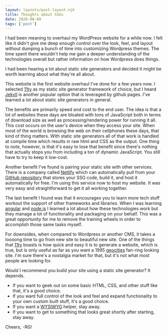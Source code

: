 ```yaml
---
layout: layouts/post-layout.njk 
title: Thoughts about SSGs
date: 2020-08-09
tags: ['post']
---
```

I had been meaning to overhaul my WordPress website for a while now.  I felt like it didn't give me deep enough control over the look, feel, and layout without dumping a bunch of time into customizing Wordpress themes. The time spent there wouldn't help me gain a deeper understanding of the technologies overall but rather information on how Wordpress does things.

<!-- Excerpt Start -->
I had been hearing a lot about static site generators and decided it might be worth learning about what they're all about.
<!-- Excerpt End -->

This website is the first website overhaul I've done for a few years now.  I selected [11ty](https://www.11ty.dev/) as my static site generator framework of choice, but I heard [Jekyll](https://jekyllrb.com/) is another popular option that is leveraged by github pages.  I've learned a lot about static site generators in general.

The benefits are primarily speed and cost to the end user.  The idea is that a lot of websites these days are bloated with tons of JavaScript both in terms of download size as well as processing/rendering power for running it all.  This cost occurs on the user's device when they access your site.  When most of the world is browsing the web on their cellphones these days, that kind of thing matters.
With static site generators all of that work is handled at compile time which results in raw html and CSS as the output.  One thing to note, however, is that it's easy to lose that benefit since there's nothing that actually stops you from including a ton of dynamic JavaScript.  You still have to try to keep it low-cost.

Another benefit I've found is pairing your static site with other services.  There is a company called [Netlify](https://www.netlify.com/) which can automatically pull from your [GitHub repository](https://github.com/ryanroundhouse/rgsite) that stores your SSG code, build it, and host it automatically for free.
I'm using this service now to host my website.  It was very easy and straightforward to get it all working together.

The last benefit I found was that it encourages you to learn more tech stuff workout the support of other frameworks and libraries.  When I was learning [angular](https://angular.io/) and [node.js](https://nodejs.org/) I learned a lot about how these technologies work but they manage a lot of functionality and packaging on your behalf.  This was a great opportunity for me to remove the training wheels in order to accomplish those same tasks myself.

For downsides, when compared to Wordpress or another CMS, it takes a loooong time to go from new site to beautiful new site.  One of the things that [11ty](https://www.11ty.dev/) boasts is how quick and easy it is to generate a website, which is true, but is only useful as far as you want a 1995 [geocities](https://en.wikipedia.org/wiki/Yahoo!_GeoCities) fan-ring looking site.  I'm sure there's a nostalgia market for that, but it's not what most people are looking for.

Would I recommend you build your site using a static site generator?  It depends.
- <i class="fas fa-check"></i> If you want to geek out on some basic HTML, CSS, and other stuff like that, it's a good choice.
- <i class="fas fa-check"></i> If you want full control of the look and feel and expand functionality to your own custom built stuff, it's a good choice.
- <i class="fas fa-times"></i> If you want a [WYSIWYG](https://en.wikipedia.org/wiki/WYSIWYG) helper, stay away.
- <i class="fas fa-times"></i> If you want to get to something that looks great shortly after starting, stay away.

Cheers,
-RG!